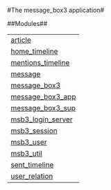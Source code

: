 

#The message_box3 application#


##Modules##


<table width="100%" border="0" summary="list of modules">
<tr><td><a href="article.md" class="module">article</a></td></tr>
<tr><td><a href="home_timeline.md" class="module">home_timeline</a></td></tr>
<tr><td><a href="mentions_timeline.md" class="module">mentions_timeline</a></td></tr>
<tr><td><a href="message.md" class="module">message</a></td></tr>
<tr><td><a href="message_box3.md" class="module">message_box3</a></td></tr>
<tr><td><a href="message_box3_app.md" class="module">message_box3_app</a></td></tr>
<tr><td><a href="message_box3_sup.md" class="module">message_box3_sup</a></td></tr>
<tr><td><a href="msb3_login_server.md" class="module">msb3_login_server</a></td></tr>
<tr><td><a href="msb3_session.md" class="module">msb3_session</a></td></tr>
<tr><td><a href="msb3_user.md" class="module">msb3_user</a></td></tr>
<tr><td><a href="msb3_util.md" class="module">msb3_util</a></td></tr>
<tr><td><a href="sent_timeline.md" class="module">sent_timeline</a></td></tr>
<tr><td><a href="user_relation.md" class="module">user_relation</a></td></tr></table>

